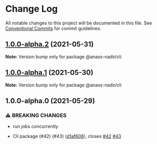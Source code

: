 # Change Log

All notable changes to this project will be documented in this file.
See [Conventional Commits](https://conventionalcommits.org) for commit guidelines.

## [1.0.0-alpha.2](https://github.com/anass-nadir/my-shop/compare/@anass-nadir/cli@1.0.0-alpha.1...@anass-nadir/cli@1.0.0-alpha.2) (2021-05-31)

**Note:** Version bump only for package @anass-nadir/cli

## [1.0.0-alpha.1](https://github.com/anass-nadir/my-shop/compare/@anass-nadir/cli@1.0.0-alpha.0...@anass-nadir/cli@1.0.0-alpha.1) (2021-05-30)

**Note:** Version bump only for package @anass-nadir/cli

## 1.0.0-alpha.0 (2021-05-29)

### ⚠ BREAKING CHANGES

- run jobs concurrently

- Cli package (#42) (#43) ([d1af608](https://github.com/anass-nadir/my-shop/commit/d1af60892a5b9e7ce72d77c0c223fed7add7a242)), closes [#42](https://github.com/anass-nadir/my-shop/issues/42) [#43](https://github.com/anass-nadir/my-shop/issues/43)
